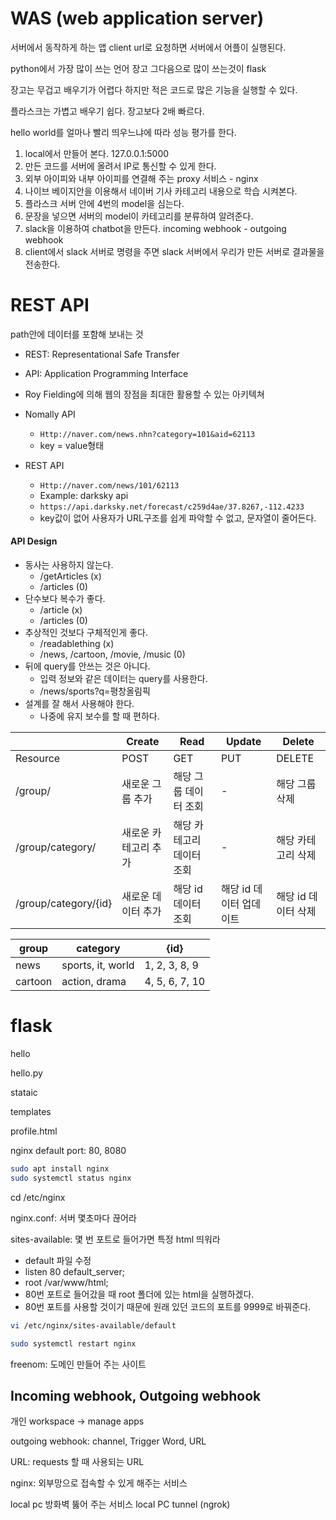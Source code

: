 # WAS (web application server)

서버에서 동작하게 하는 앱 client url로 요청하면 서버에서 어플이 실행된다.

python에서 가장 많이 쓰는 언어 장고 그다음으로 많이 쓰는것이 flask

장고는 무겁고 배우기가 어렵다 하지만 적은 코드로 많은 기능을 실행할 수 있다. 

플라스크는 가볍고 배우기 쉽다. 장고보다 2배 빠르다.

hello world를 얼마나 빨리 띄우느냐에 따라 성능 평가를 한다.

1. local에서 만들어 본다. 127.0.0.1:5000
2. 만든 코드를 서버에 올려서 IP로 통신할 수 있게 한다. 
3. 외부 아이피와 내부 아이피를 연결해 주는 proxy 서비스 - nginx
4. 나이브 베이지안을 이용해서 네이버 기사 카테고리 내용으로 학습 시켜본다.
5. 플라스크 서버 안에 4번의 model을 심는다.
6. 문장을 넣으면 서버의 model이 카테고리를 분류하여 알려준다.
7. slack을 이용하여 chatbot을 만든다. incoming webhook - outgoing webhook
8. client에서 slack 서버로 명령을 주면 slack 서버에서 우리가 만든 서버로 결과물을 전송한다.



# REST API

path안에 데이터를 포함해 보내는 것

- REST: Representational Safe Transfer
- API: Application Programming Interface
- Roy Fielding에 의해 웹의 장점을 최대한 활용할 수 있는 아키텍쳐



- Nomally API
  - `Http://naver.com/news.nhn?category=101&aid=62113`
  - key = value형태
- REST API
  - `Http://naver.com/news/101/62113`
  - Example: darksky api
  - `https://api.darksky.net/forecast/c259d4ae/37.8267,-112.4233`
  - key값이 없어 사용자가 URL구조를 쉽게 파악할 수 없고, 문자열이 줄어든다.



#### API Design

- 동사는 사용하지 않는다.
  - /getArticles (x)
  - /articles (0)
- 단수보다 복수가 좋다.
  - /article (x)
  - /articles (0)
- 추상적인 것보다 구체적인게 좋다.
  - /readablething (x)
  - /news, /cartoon, /movie, /music (0)
- 뒤에 query를 안쓰는 것은 아니다.
  - 입력 정보와 같은 데이터는 query를 사용한다.
  - /news/sports?q=평창올림픽
- 설계를 잘 해서 사용해야 한다.
  - 나중에 유지 보수를 할 때 편하다.



|                      | Create               | Read                      | Update                  | Delete              |
| -------------------- | -------------------- | ------------------------- | ----------------------- | ------------------- |
| Resource             | POST                 | GET                       | PUT                     | DELETE              |
| /group/              | 새로운 그룹 추가     | 해당 그룹 데이터 조회     | -                       | 해당 그룹 삭제      |
| /group/category/     | 새로운 카테고리 추가 | 해당 카테고리 데이터 조회 | -                       | 해당 카테고리 삭제  |
| /group/category/{id} | 새로운 데이터 추가   | 해당 id 데이터 조회       | 해당 id 데이터 업데이트 | 해당 id 데이터 삭제 |



| group   | category           | {id}           |
| ------- | ------------------ | -------------- |
| news    | sports, it,  world | 1, 2, 3, 8, 9  |
| cartoon | action, drama      | 4, 5, 6, 7, 10 |



# flask

hello

hello.py

stataic

templates

profile.html



nginx default port: 80, 8080

```bash
sudo apt install nginx
sudo systemctl status nginx
```



cd /etc/nginx

nginx.conf: 서버 몇초마다 끊어라

sites-available: 몇 번 포트로 들어가면 특정 html 띄워라

- default 파일 수정
- listen 80 default_server;
- root /var/www/html;
- 80번 포트로 들어갔을 때 root 폴더에 있는 html을 실행하겠다.
- 80번 포트를 사용할 것이기 때문에 원래 있던 코드의 포트를 9999로 바꿔준다.

```bash
vi /etc/nginx/sites-available/default
```





```bash
sudo systemctl restart nginx
```



freenom: 도메인 만들어 주는 사이트



## Incoming webhook, Outgoing webhook

개인 workspace -> manage apps

outgoing webhook: channel, Trigger Word, URL

URL: requests 할 때 사용되는 URL  

nginx: 외부망으로 접속할 수 있게 해주는 서비스

local pc 방화벽 뚫어 주는 서비스 local PC tunnel (ngrok)




